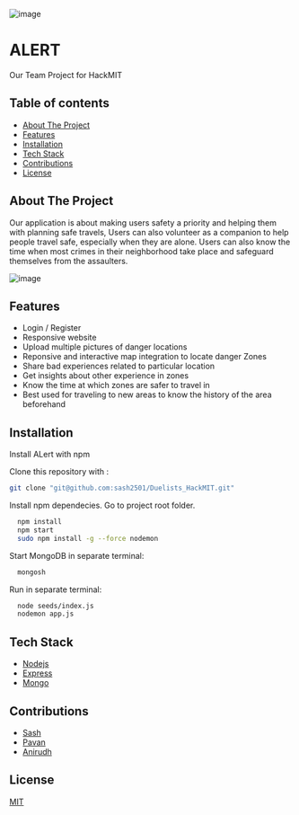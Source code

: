 ![image](https://user-images.githubusercontent.com/47408756/133932840-a3120dd1-12f4-45d1-8a9a-882499e6fcdb.png)

# ALERT

Our Team Project for HackMIT

## Table of contents
* [About The Project](#about-the-project)
* [Features](#features)
* [Installation](#installation)
* [Tech Stack](#tech-stack)
* [Contributions](#Contributions)
* [License](#license)

## About The Project

Our application is about making users safety a priority and helping them with planning safe travels, Users can also volunteer as a companion to help people travel safe, especially when they are alone. Users can also know the time when most crimes in their neighborhood take place and safeguard themselves from the assaulters.

![image](https://user-images.githubusercontent.com/47408756/133933663-2ed71704-3339-495b-be81-3dbfd088cf10.png)

## Features 

- Login / Register
- Responsive website
- Upload multiple pictures of danger locations
- Reponsive and interactive map integration to locate danger Zones
- Share bad experiences related to particular location
- Get insights about other experience in zones
- Know the time at which zones are safer to travel in
- Best used for traveling to new areas to know the history of the area beforehand

## Installation

Install ALert with npm

Clone this repository with :
```bash
git clone "git@github.com:sash2501/Duelists_HackMIT.git"
```

Install npm dependecies. Go to project root folder.

```bash
  npm install
  npm start
  sudo npm install -g --force nodemon
```

Start MongoDB in separate terminal:
```bash
  mongosh
```
Run in separate terminal:
```bash
  node seeds/index.js
  nodemon app.js
```


## Tech Stack

- [Nodejs](https://nodejs.org/en/)
- [Express](https://expressjs.com/)
- [Mongo](https://www.mongodb.com/)


## Contributions

- [Sash](https://github.com/sash2501)
- [Pavan](https://github.com/pavanbsp)
- [Anirudh](https://github.com/chamala-anirudh)

## License

[MIT](https://choosealicense.com/licenses/mit/)
